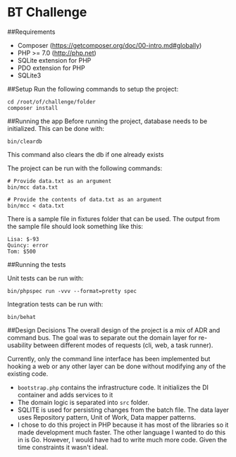 # BT Challenge

##Requirements
- Composer (https://getcomposer.org/doc/00-intro.md#globally)
- PHP >= 7.0 (http://php.net)
- SQLite extension for PHP
- PDO extension for PHP
- SQLite3


##Setup
Run the following commands to setup the project: 
```
cd /root/of/challenge/folder
composer install
```

##Running the app
Before running the project, database needs to be initialized. This can be done
with:

``` 
bin/cleardb
```

This command also clears the db if one already exists 


The project can be run with the following commands:
```
# Provide data.txt as an argument
bin/mcc data.txt

# Provide the contents of data.txt as an argument 
bin/mcc < data.txt
```

There is a sample file in fixtures folder that can be used. The output from the sample
file should look something like this:

```
Lisa: $-93
Quincy: error
Tom: $500
```

##Running the tests

Unit tests can be run with:

``` 
bin/phpspec run -vvv --format=pretty spec 
```

Integration tests can be run with:
```
bin/behat
```


##Design Decisions
The overall design of the project is a mix of ADR and command bus. 
The goal was to separate out the domain layer for re-usability between
different modes of requests (cli, web, a task runner).

Currently, only the command line interface has been implemented but hooking
a web or any other layer can be done without modifying any of the
existing code. 

- `bootstrap.php` contains the infrastructure code. It initializes the DI container
and adds services to it
- The domain logic is separated into `src` folder.
- SQLITE is used for persisting changes from the batch file. The data layer
 uses Repository pattern, Unit of Work, Data mapper patterns. 
- I chose to do this project in PHP because it has most of the libraries so it 
made development much faster. The other language I wanted to do this in is Go. 
 However, I would have had to write much more code. Given the time constraints 
 it wasn't ideal.

